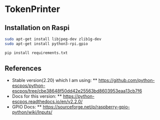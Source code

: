 # TokenPrinter

## Installation on Raspi
```bash
sudo apt-get install libjpeg-dev zlib1g-dev
sudo apt-get install python3-rpi.gpio

pip install requirements.txt
```
## References
* Stable version(2.20) which I am using:
** https://github.com/python-escpos/python-escpos/tree/cbe38648f50dd42e25563bd8603953eaa13cb7f6
* Docs for this version:
** https://python-escpos.readthedocs.io/en/v2.2.0/
* GPIO Docs:
** https://sourceforge.net/p/raspberry-gpio-python/wiki/Inputs/